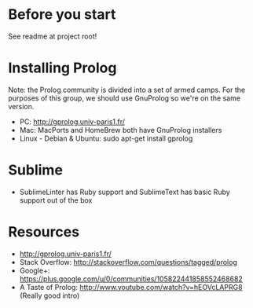 # Before you start
See readme at project root!

# Installing Prolog
Note: the Prolog community is divided into a set of armed camps.  For the purposes of this group, we should use GnuProlog so we're on the same version. 
- PC: http://gprolog.univ-paris1.fr/
- Mac: MacPorts and HomeBrew both have GnuProlog installers
- Linux - Debian & Ubuntu: sudo apt-get install gprolog

# Sublime
- SublimeLinter has Ruby support and SublimeText has basic Ruby support out of the box

# Resources
- http://gprolog.univ-paris1.fr/
- Stack Overflow: http://stackoverflow.com/questions/tagged/prolog
- Google+: https://plus.google.com/u/0/communities/105822441858552468682
- A Taste of Prolog: http://www.youtube.com/watch?v=hEOVcLAPRG8 (Really good intro)